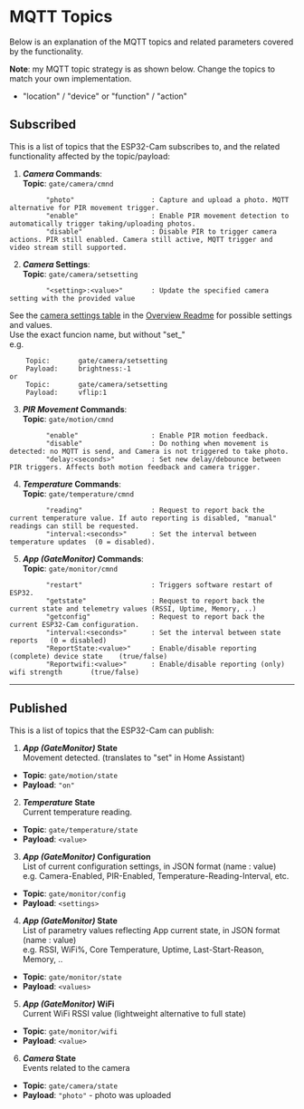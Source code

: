 # MQTT Topics
Below is an explanation of the MQTT topics and related parameters covered by the functionality.   
    
**Note**: my MQTT topic strategy is as shown below. Change the topics to match your own implementation.   
- "location" / "device" or "function" / "action"   
   
   
## Subscribed
This is a list of topics that the ESP32-Cam subscribes to, and the related functionality affected by the topic/payload:    
    
1. ***Camera* Commands**:    
**Topic**: `gate/camera/cmnd`     
````
         "photo"                   : Capture and upload a photo. MQTT alternative for PIR movement trigger.
         "enable"                  : Enable PIR movement detection to automatically trigger taking/uploading photos. 
         "disable"                 : Disable PIR to trigger camera actions. PIR still enabled. Camera still active, MQTT trigger and video stream still supported.
````

2. ***Camera* Settings**:    
**Topic**: `gate/camera/setsetting`     
````
         "<setting>:<value>"       : Update the specified camera setting with the provided value
````
See the [camera settings table](https://github.com/JJFourie/ESP32Cam-MQTT-SPIFFS-PIR#camera-settings) in the [Overview Readme](https://github.com/JJFourie/ESP32Cam-MQTT-SPIFFS-PIR/blob/main/README.md) for possible settings and values.    
Use the exact funcion name, but without "set_"    
e.g.
````
    Topic:       gate/camera/setsetting
    Payload:     brightness:-1
or
    Topic:       gate/camera/setsetting
    Payload:     vflip:1
````

3. ***PIR Movement* Commands**:    
**Topic**: `gate/motion/cmnd`    
````
         "enable"                  : Enable PIR motion feedback.
         "disable"                 : Do nothing when movement is detected: no MQTT is send, and Camera is not triggered to take photo.
         "delay:<seconds>"         : Set new delay/debounce between PIR triggers. Affects both motion feedback and camera trigger.
````

4. ***Temperature* Commands**:    
**Topic**: `gate/temperature/cmnd`    
````
         "reading"                 : Request to report back the current temperature value. If auto reporting is disabled, "manual" readings can still be requested.
         "interval:<seconds>"      : Set the interval between temperature updates  (0 = disabled).
````

5. ***App (GateMonitor)* Commands**:    
**Topic**: `gate/monitor/cmnd`    
````
         "restart"                 : Triggers software restart of ESP32. 
         "getstate"                : Request to report back the current state and telemetry values (RSSI, Uptime, Memory, ..)
         "getconfig"               : Request to report back the current ESP32-Cam configuration.
         "interval:<seconds>"      : Set the interval between state reports   (0 = disabled)
         "ReportState:<value>"     : Enable/disable reporting (complete) device state    (true/false)
         "Reportwifi:<value>"      : Enable/disable reporting (only) wifi strength       (true/false)
````    
    
----
    
## Published
This is a list of topics that the ESP32-Cam can publish:    
    
1. ***App (GateMonitor)* State**    
Movement detected.  (translates to "set" in Home Assistant)    
- **Topic**: `gate/motion/state`    
- **Payload**: `"on"`    

2. ***Temperature* State**    
Current temperature reading.
- **Topic**: `gate/temperature/state`    
- **Payload**: `<value>`    

3. ***App (GateMonitor)* Configuration**    
List of current configuration settings, in JSON format (name : value)    
e.g. Camera-Enabled, PIR-Enabled, Temperature-Reading-Interval, etc.     
- **Topic**: `gate/monitor/config`    
- **Payload**: `<settings>`    

4. ***App (GateMonitor)* State**    
List of parametry values reflecting App current state, in JSON format (name : value)    
e.g. RSSI, WiFi%, Core Temperature, Uptime, Last-Start-Reason, Memory, ..    
- **Topic**: `gate/monitor/state`    
- **Payload**: `<values>`    

5. ***App (GateMonitor)* WiFi**    
Current WiFi RSSI value (lightweight alternative to full state)    
- **Topic**: `gate/monitor/wifi`    
- **Payload**: `<value>`    

6. ***Camera* State**    
Events related to the camera    
- **Topic**: `gate/camera/state`    
- **Payload**: `"photo"`    - photo was uploaded

